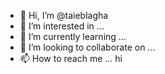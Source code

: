 - 👋 Hi, I’m @taieblagha
- 👀 I’m interested in ...
- 🌱 I’m currently learning ...
- 💞️ I’m looking to collaborate on ...
- 📫 How to reach me ...
hi
<!---
taieblagha/taieblagha is a ✨ special ✨ repository because its `README.md` (this file) appears on your GitHub profile.
You can click the Preview link to take a look at your changes.
--->
